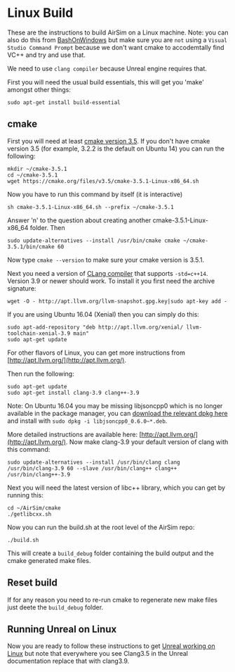 # Linux Build

These are the instructions to build AirSim on a Linux machine.
Note: you can also do this from [BashOnWindows](https://msdn.microsoft.com/en-us/commandline/wsl/install_guide)
but make sure you are `not` using a `Visual Studio Command Prompt` because we don't want cmake to accodemtally find VC++ and try and use that.

We need to use `clang compiler` because Unreal engine requires that.  

First you will need the usual build essentials, this will get you 'make' amongst other things:
````
sudo apt-get install build-essential
````

## cmake

First you will need at least [cmake version  3.5](https://cmake.org/install/). 
If you don't have cmake version 3.5 (for example, 3.2.2 is the default on Ubuntu 14) you can run the following:

````
mkdir ~/cmake-3.5.1
cd ~/cmake-3.5.1
wget https://cmake.org/files/v3.5/cmake-3.5.1-Linux-x86_64.sh
````
Now you have to run this command by itself (it is interactive)
````
sh cmake-3.5.1-Linux-x86_64.sh --prefix ~/cmake-3.5.1
````
Answer 'n' to the question about creating another cmake-3.5.1-Linux-x86_64 folder.
Then 
````
sudo update-alternatives --install /usr/bin/cmake cmake ~/cmake-3.5.1/bin/cmake 60
````

Now type `cmake --version` to make sure your cmake version is 3.5.1.

Next you need a version of [CLang compiler](http://releases.llvm.org/3.9.0/tools/clang/docs/ReleaseNotes.html) that supports `-std=c++14`.  Version 3.9 or newer should work.  To install it you first need the archive signature:
````
wget -O - http://apt.llvm.org/llvm-snapshot.gpg.key|sudo apt-key add -
````

If you are using Ubuntu 16.04 (Xenial) then you can simply do this:
````
sudo apt-add-repository "deb http://apt.llvm.org/xenial/ llvm-toolchain-xenial-3.9 main"
sudo apt-get update
````

For other flavors of Linux, you can get more instructions from [http://apt.llvm.org/](http://apt.llvm.org/).

Then run the following:

````
sudo apt-get update
sudo apt-get install clang-3.9 clang++-3.9
````

Note: On Ubuntu 16.04 you may be missing libjsoncpp0 which is no longer available in the package manager, you can [download the relevant dpkg here](http://packages.ubuntu.com/trusty/amd64/libjsoncpp0/download) and install with `sudo dpkg -i libjsoncpp0_0.6.0~*.deb`.

More detailed instructions are available here: [http://apt.llvm.org/](http://apt.llvm.org/).
Now make clang-3.9 your default version of clang with this command:

````
sudo update-alternatives --install /usr/bin/clang clang /usr/bin/clang-3.9 60 --slave /usr/bin/clang++ clang++ /usr/bin/clang++-3.9
````
Next you will need the latest version of libc++ library, which you can get by running this:

````
cd ~/AirSim/cmake
./getlibcxx.sh
````

Now you can run the build.sh at the root level of the AirSim repo:

````
./build.sh
````
This will create a `build_debug` folder containing the build output and the cmake generated make files.

## Reset build

If for any reason you need to re-run cmake to regenerate new make files just deete the `build_debug` folder.

## Running Unreal on Linux

Now you are ready to follow these instructions to get [Unreal working on Linux](https://wiki.unrealengine.com/Building_On_Linux#Clang) but note that everywhere
you see Clang3.5 in the Unreal documentation replace that with clang3.9.
